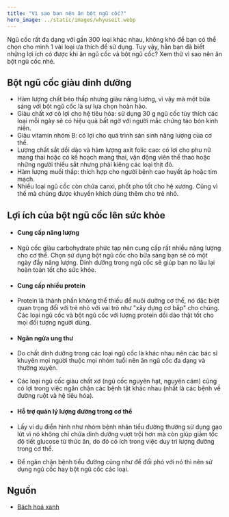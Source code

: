 ```yaml
---
title: "Vì sao bạn nên ăn bột ngũ cốc?"
hero_image: ../static/images/whyuseit.webp
---
```


Ngũ cốc rất đa dạng với gần 300 loại khác nhau, không khó để bạn có thể chọn cho mình 1 vài loại ưa thích để sử dụng. Tuy vậy, hẳn bạn đã biết những lợi ích có được khi ăn ngũ cốc và bột ngũ cốc? Xem thử vì sao nên ăn bột ngũ cốc nhé.

## **Bột ngũ cốc giàu dinh dưỡng**

* Hàm lượng chất béo thấp nhưng giàu năng lượng, vì vậy mà một bữa sáng với bột ngũ cốc là sự lựa chọn hoàn hảo.
* Giàu chất xơ có lợi cho hệ tiêu hóa: sử dụng 30 g ngũ cốc tùy thích các loại mỗi ngày sẽ có hiệu quả bất ngờ với người mắc chứng táo bón kinh niên.
* Giàu vitamin nhóm B: có lợi cho quá trình sản sinh năng lượng của cơ thể.
* Lượng chất sắt dồi dào và hàm lượng axit folic cao: có lợi cho phụ nữ mang thai hoặc có kế hoạch mang thai, vận động viên thể thao hoặc những người thiếu sắt nhưng phải kiêng các loại thịt đỏ.
* Hàm lượng muối thấp: thích hợp cho người bệnh cao huyết áp hoặc tim mạch.
* Nhiều loại ngũ cốc còn chứa canxi, phốt pho tốt cho hệ xương. Cũng vì thế mà chúng được khuyến khích dùng thêm cho trẻ nhỏ.

## **Lợi ích của bột ngũ cốc lên sức khỏe**

* #### **Cung cấp năng lượng**

 * Ngũ cốc giàu carbohydrate phức tạp nên cung cấp rất nhiều năng lượng cho cơ thể. Chọn sử dụng bột ngũ cốc cho bữa sáng bạn sẽ có một ngày đầy năng lượng. Dinh dưỡng trong ngũ cốc sẽ giúp bạn no lâu lại hoàn toàn tốt cho sức khỏe.

* #### **Cung cấp nhiều protein**

 * Protein là thành phần không thể thiếu để nuôi dưỡng cơ thể, nó đặc biệt quan trọng đối với trẻ nhỏ với vai trò như "xây dựng cơ bắp" cho chúng. Các loại ngũ cốc và bột ngũ cốc với lượng protein dồi dào thật tốt cho mọi đối tượng người dùng.

* #### **Ngăn ngừa ung thư**


 * Do chất dinh dưỡng trong các loại ngũ cốc là khác nhau nên các bác sĩ khuyên mọi người thuộc mọi nhóm tuổi nên ăn ngũ cốc đa dạng và thường xuyên.

 * Các loại ngũ cốc giàu chất xơ (ngũ cốc nguyên hạt, nguyên cám) cũng có lợi trong việc ngăn chặn các bệnh tật khác nhau (nhất là các bệnh về đường ruột và hệ tiêu hóa).

* #### **Hỗ trợ quản lý lượng đường trong cơ thể**

 * Lấy ví dụ điển hình như nhóm bệnh nhân tiểu đường thường sử dụng gạo lứt vì nó không chỉ chứa dinh dưỡng vượt trội hơn mà còn giúp giảm tốc độ tiết glucose từ thức ăn, do đó có ích trong việc duy trì lượng đường trong cơ thể. 

 * Để ngăn chặn bệnh tiểu đường cũng như để đối phó với nó thì nên sử dụng ngũ cốc hay bột ngũ cốc các loại.

## **Nguồn**

* [Bách hoá xanh](https://www.bachhoaxanh.com/kinh-nghiem-hay/vi-sao-ban-nen-an-bot-ngu-coc-949932)